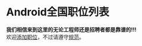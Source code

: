 Android全国职位列表 
==========  
**我们相信来到这里的无论工程师还是招聘者都是靠谱的!!!**  
欢迎[添加职位](http://www.trinea.cn/ "添加步骤")，不过请遵守[规范](http://www.trinea.cn/ "查看添加和编辑规范")。  


